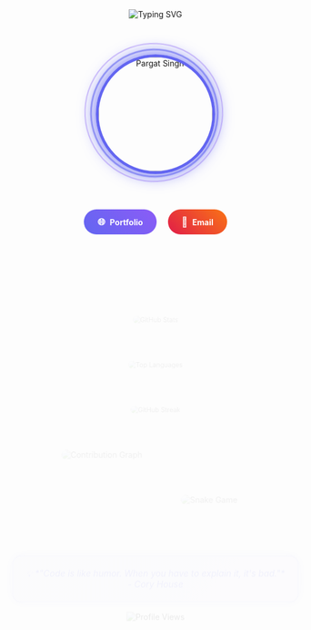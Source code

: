 <div align="center">

<!-- Animated typing effect with better styling -->
<img src="https://readme-typing-svg.herokuapp.com?font=Fira+Code&size=35&duration=3000&pause=1000&color=6366F1&center=true&vCenter=true&width=700&lines=Hi+there!+I'm+Pargat+Singh;Full+Stack+Developer;React+%26+TypeScript+Enthusiast;Building+Amazing+Web+Apps;Let's+Build+Something+Awesome!" alt="Typing SVG" />

<br><br>

<!-- Animated profile picture with multiple effects -->
<div class="profile-container">
  <img src="https://github.com/pargat-apps/pargat-apps/assets/placeholder-profile-pic" alt="Pargat Singh" width="200" class="profile-pic" />
  <div class="profile-ring"></div>
  <div class="profile-ring-2"></div>
</div>

<br><br>

<!-- Animated badges with hover effects -->
<div class="badge-container">
  <a href="https://pargatfolio.com/" class="animated-badge portfolio-badge">
    <span class="badge-icon">🌐</span>
    <span class="badge-text">Portfolio</span>
  </a>
  
  <a href="mailto:c0956007@mylambton.ca" class="animated-badge email-badge">
    <span class="badge-icon">📧</span>
    <span class="badge-text">Email</span>
  </a>
</div>

<br><br>

<!-- Animated tech stack with staggered animations -->
<div class="tech-stack">
  <div class="tech-item" style="animation-delay: 0.1s">
    <img src="https://img.shields.io/badge/React-20232A?style=for-the-badge&logo=react&logoColor=61DAFB&labelColor=1E1B4B" alt="React" />
  </div>
  <div class="tech-item" style="animation-delay: 0.2s">
    <img src="https://img.shields.io/badge/TypeScript-007ACC?style=for-the-badge&logo=typescript&logoColor=white&labelColor=1E1B4B" alt="TypeScript" />
  </div>
  <div class="tech-item" style="animation-delay: 0.3s">
    <img src="https://img.shields.io/badge/JavaScript-F7DF1E?style=for-the-badge&logo=javascript&logoColor=black&labelColor=1E1B4B" alt="JavaScript" />
  </div>
  <div class="tech-item" style="animation-delay: 0.4s">
    <img src="https://img.shields.io/badge/Node.js-43853D?style=for-the-badge&logo=node.js&logoColor=white&labelColor=1E1B4B" alt="Node.js" />
  </div>
  <div class="tech-item" style="animation-delay: 0.5s">
    <img src="https://img.shields.io/badge/Tailwind_CSS-38B2AC?style=for-the-badge&logo=tailwind-css&logoColor=white&labelColor=1E1B4B" alt="Tailwind CSS" />
  </div>
</div>

<br><br>

<!-- Animated GitHub stats with enhanced styling -->
<div class="stats-container">
  <img src="https://github-readme-stats.vercel.app/api?username=pargat-apps&show_icons=true&theme=tokyonight&hide_border=true&count_private=true&include_all_commits=true&custom_title=🚀%20GitHub%20Activity&bg_color=0d1117&title_color=6366f1&text_color=ffffff&icon_color=6366f1&border_color=6366f1" alt="GitHub Stats" class="stats-image" />
</div>

<br><br>

<div class="stats-container">
  <img src="https://github-readme-stats.vercel.app/api/top-langs/?username=pargat-apps&layout=compact&theme=tokyonight&hide_border=true&custom_title=💻%20Most%20Used%20Languages&bg_color=0d1117&title_color=6366f1&text_color=ffffff&icon_color=6366f1&border_color=6366f1" alt="Top Languages" class="stats-image" />
</div>

<br><br>

<div class="stats-container">
  <img src="https://github-readme-streak-stats.herokuapp.com/?user=pargat-apps&theme=tokyonight&hide_border=true&stroke=6366F1&ring=6366F1&fire=6366F1&currStreakLabel=6366F1&bg_color=0d1117&title_color=6366f1&text_color=ffffff&icon_color=6366f1&border_color=6366f1" alt="GitHub Streak" class="stats-image" />
</div>

<br><br>

<!-- Animated contribution graph -->
<div class="graph-container">
  <img src="https://github-readme-activity-graph.vercel.app/graph?username=pargat-apps&theme=tokyonight&hide_border=true&custom_title=📈%20Contribution%20Graph&bg_color=0d1117&color=6366f1&line=6366f1&point=6366f1&area=true&hide_title=true" alt="Contribution Graph" class="graph-image" />
</div>

<br><br>

<!-- Animated snake game -->
<div class="snake-container">
  <img src="https://raw.githubusercontent.com/pargat-apps/pargat-apps/output/github-contribution-grid-snake.svg" alt="Snake Game" class="snake-image" />
</div>

<br><br>

<!-- Animated footer with pulsing effect -->
<div class="footer-container">
  <div class="quote-box">
    <p class="quote-text">💡 *"Code is like humor. When you have to explain it, it's bad."* - Cory House</p>
  </div>
  
  <br>
  
  <div class="views-counter">
    <img src="https://komarev.com/ghpvc/?username=pargat-apps&color=6366F1&style=for-the-badge&label=👀%20Profile%20Views" alt="Profile Views" class="views-badge" />
  </div>
  
  <br><br>
  
  <div class="footer-text">
    <p class="footer-main">**⭐ Star this repository if you found it helpful!**</p>
    <p class="footer-sub">*Made with ❤️ by [Pargat Singh](https://pargatfolio.com/)*</p>
  </div>
</div>

</div>

<!-- Enhanced CSS Animations -->
<style>
/* Profile picture animations */
.profile-container {
  position: relative;
  display: inline-block;
  animation: float 3s ease-in-out infinite;
}

.profile-pic {
  border-radius: 50%;
  border: 5px solid #6366F1;
  box-shadow: 0 0 30px #6366F1;
  transition: all 0.3s ease;
  position: relative;
  z-index: 3;
}

.profile-pic:hover {
  transform: scale(1.1);
  box-shadow: 0 0 50px #6366F1, 0 0 100px #6366F1;
}

.profile-ring {
  position: absolute;
  top: -10px;
  left: -10px;
  width: 220px;
  height: 220px;
  border: 3px solid #6366F1;
  border-radius: 50%;
  animation: rotate 4s linear infinite;
  opacity: 0.6;
}

.profile-ring-2 {
  position: absolute;
  top: -20px;
  left: -20px;
  width: 240px;
  height: 240px;
  border: 2px solid #8B5CF6;
  border-radius: 50%;
  animation: rotate 6s linear infinite reverse;
  opacity: 0.4;
}

/* Badge animations */
.badge-container {
  display: flex;
  gap: 20px;
  justify-content: center;
  flex-wrap: wrap;
}

.animated-badge {
  display: inline-flex;
  align-items: center;
  gap: 8px;
  padding: 12px 24px;
  border-radius: 25px;
  text-decoration: none;
  font-weight: bold;
  transition: all 0.3s ease;
  position: relative;
  overflow: hidden;
}

.portfolio-badge {
  background: linear-gradient(45deg, #6366F1, #8B5CF6);
  color: white;
}

.email-badge {
  background: linear-gradient(45deg, #E11D48, #F97316);
  color: white;
}

.animated-badge::before {
  content: '';
  position: absolute;
  top: 0;
  left: -100%;
  width: 100%;
  height: 100%;
  background: linear-gradient(90deg, transparent, rgba(255,255,255,0.2), transparent);
  transition: left 0.5s;
}

.animated-badge:hover::before {
  left: 100%;
}

.animated-badge:hover {
  transform: translateY(-5px) scale(1.05);
  box-shadow: 0 10px 25px rgba(0,0,0,0.2);
}

.badge-icon {
  font-size: 1.2em;
  animation: bounce 2s infinite;
}

.badge-text {
  font-size: 1em;
}

/* Tech stack animations */
.tech-stack {
  display: flex;
  gap: 15px;
  justify-content: center;
  flex-wrap: wrap;
}

.tech-item {
  animation: slideInUp 0.8s ease-out forwards;
  opacity: 0;
  transform: translateY(50px);
}

.tech-item:hover {
  transform: translateY(-10px) scale(1.1);
  transition: all 0.3s ease;
}

/* Stats animations */
.stats-container {
  animation: fadeInScale 1s ease-out;
}

.stats-image {
  border-radius: 15px;
  transition: all 0.3s ease;
}

.stats-image:hover {
  transform: scale(1.02);
  box-shadow: 0 10px 30px rgba(99, 102, 241, 0.3);
}

/* Graph animations */
.graph-container {
  animation: slideInLeft 1s ease-out;
}

.graph-image {
  border-radius: 15px;
  transition: all 0.3s ease;
}

.graph-image:hover {
  transform: scale(1.02);
  box-shadow: 0 10px 30px rgba(99, 102, 241, 0.3);
}

/* Snake animations */
.snake-container {
  animation: slideInRight 1s ease-out;
}

.snake-image {
  border-radius: 15px;
  transition: all 0.3s ease;
}

.snake-image:hover {
  transform: scale(1.02);
  box-shadow: 0 10px 30px rgba(99, 102, 241, 0.3);
}

/* Footer animations */
.footer-container {
  animation: fadeInUp 1s ease-out;
}

.quote-box {
  background: linear-gradient(135deg, rgba(99, 102, 241, 0.1), rgba(139, 92, 246, 0.1));
  padding: 20px;
  border-radius: 15px;
  border: 2px solid rgba(99, 102, 241, 0.3);
  animation: pulse 3s ease-in-out infinite;
}

.quote-text {
  font-style: italic;
  color: #6366F1;
  margin: 0;
  font-size: 1.1em;
}

.views-badge {
  transition: all 0.3s ease;
}

.views-badge:hover {
  transform: scale(1.1);
}

.footer-text {
  animation: fadeIn 2s ease-out;
}

.footer-main {
  font-size: 1.2em;
  color: #6366F1;
  margin: 10px 0;
}

.footer-sub {
  color: #8B5CF6;
  margin: 5px 0;
}

/* Keyframe animations */
@keyframes float {
  0%, 100% { transform: translateY(0px); }
  50% { transform: translateY(-15px); }
}

@keyframes rotate {
  from { transform: rotate(0deg); }
  to { transform: rotate(360deg); }
}

@keyframes bounce {
  0%, 20%, 50%, 80%, 100% { transform: translateY(0); }
  40% { transform: translateY(-10px); }
  60% { transform: translateY(-5px); }
}

@keyframes slideInUp {
  to {
    opacity: 1;
    transform: translateY(0);
  }
}

@keyframes slideInLeft {
  from {
    opacity: 0;
    transform: translateX(-100px);
  }
  to {
    opacity: 1;
    transform: translateX(0);
  }
}

@keyframes slideInRight {
  from {
    opacity: 0;
    transform: translateX(100px);
  }
  to {
    opacity: 1;
    transform: translateX(0);
  }
}

@keyframes fadeInScale {
  from {
    opacity: 0;
    transform: scale(0.8);
  }
  to {
    opacity: 1;
    transform: scale(1);
  }
}

@keyframes fadeInUp {
  from {
    opacity: 0;
    transform: translateY(30px);
  }
  to {
    opacity: 1;
    transform: translateY(0);
  }
}

@keyframes fadeIn {
  from { opacity: 0; }
  to { opacity: 1; }
}

@keyframes pulse {
  0%, 100% {
    box-shadow: 0 0 20px rgba(99, 102, 241, 0.3);
  }
  50% {
    box-shadow: 0 0 40px rgba(99, 102, 241, 0.6);
  }
}

/* Responsive design */
@media (max-width: 768px) {
  .tech-stack {
    flex-direction: column;
    align-items: center;
  }
  
  .badge-container {
    flex-direction: column;
    align-items: center;
  }
  
  .animated-badge {
    width: 200px;
    justify-content: center;
  }
}
</style>